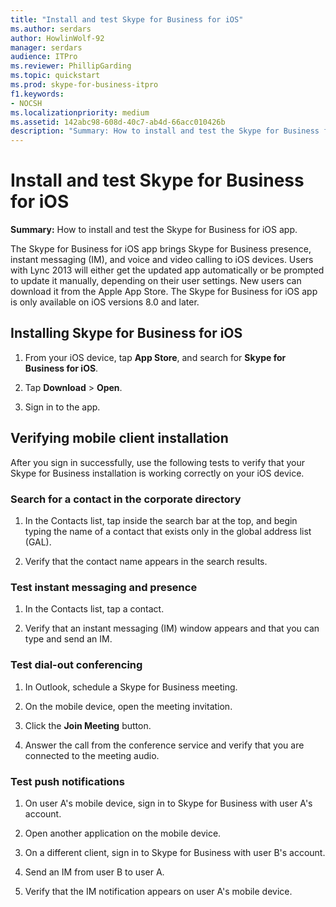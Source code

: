 ```yaml
---
title: "Install and test Skype for Business for iOS"
ms.author: serdars
author: HowlinWolf-92
manager: serdars
audience: ITPro
ms.reviewer: PhillipGarding
ms.topic: quickstart
ms.prod: skype-for-business-itpro
f1.keywords:
- NOCSH
ms.localizationpriority: medium
ms.assetid: 142abc98-608d-40c7-ab4d-66acc010426b
description: "Summary: How to install and test the Skype for Business for iOS app."
---
```


# Install and test Skype for Business for iOS
 
**Summary:** How to install and test the Skype for Business for iOS app.
  
The Skype for Business for iOS app brings Skype for Business presence, instant messaging (IM), and voice and video calling to iOS devices. Users with Lync 2013 will either get the updated app automatically or be prompted to update it manually, depending on their user settings. New users can download it from the Apple App Store. The Skype for Business for iOS app is only available on iOS versions 8.0 and later.
  
## Installing Skype for Business for iOS

1. From your iOS device, tap **App Store**, and search for **Skype for Business for iOS**.
    
2. Tap **Download** > **Open**. 
    
3. Sign in to the app.
    
## Verifying mobile client installation

After you sign in successfully, use the following tests to verify that your Skype for Business installation is working correctly on your iOS device. 
  
### Search for a contact in the corporate directory

1. In the Contacts list, tap inside the search bar at the top, and begin typing the name of a contact that exists only in the global address list (GAL). 
    
2. Verify that the contact name appears in the search results. 
    
### Test instant messaging and presence

1. In the Contacts list, tap a contact. 
    
2. Verify that an instant messaging (IM) window appears and that you can type and send an IM. 
    
### Test dial-out conferencing

1. In Outlook, schedule a Skype for Business meeting. 
    
2. On the mobile device, open the meeting invitation. 
    
3. Click the **Join Meeting** button.
    
4. Answer the call from the conference service and verify that you are connected to the meeting audio. 
    
### Test push notifications

1. On user A's mobile device, sign in to Skype for Business with user A's account. 
    
2. Open another application on the mobile device. 
    
3. On a different client, sign in to Skype for Business with user B's account. 
    
4. Send an IM from user B to user A. 
    
5. Verify that the IM notification appears on user A's mobile device. 
    

